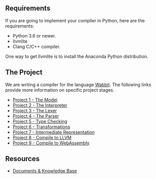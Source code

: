 ## Requirements

If you are going to implement your compiler in Python, here are the requirements:

* Python 3.6 or newer.
* llvmlite
* Clang C/C++ compiler.

One way to get llvmlite is to install the Anaconda Python
distribution.

## The Project

We are writing a compiler for the language [Wabbit](docs/Wabbit-Specification.md).
The following links provide more information on specific project stages.

* [Project 1 - The Model](docs/Project1_The_Model.md)
* [Project 2 - The Interpreter](docs/Project2_The_Interpreter.md)
* [Project 3 - The Lexer](docs/Project3_Tokenizing.md)
* [Project 4 - The Parser](docs/Project4_Parsing.md)
* [Project 5 - Type Checking](docs/Project5_Type_Checking.md)
* [Project 6 - Transformations](docs/Project6_Transformation.md)
* [Project 7 - Intermediate Representation](docs/Project7_IRCode.md)
* [Project 8 - Compile to LLVM](docs/Project8_Generating_LLVM.md)
* [Project 9 - Compile to WebAssembly](docs/Project9_Generating_WebAssembly.md)

## Resources

* [Documents & Knowledge Base](docs/README.md)



